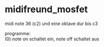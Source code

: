 # midifreund_mosfet


midi note 36 (c2) und eine oktave dur bis c3 

programme:  
(0) note on schaltet ein, note off schaltet aus